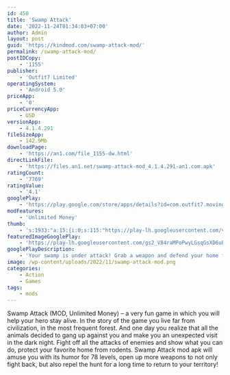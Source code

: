 ```yaml
---
id: 450
title: 'Swamp Attack'
date: '2022-11-24T01:34:03+07:00'
author: Admin
layout: post
guid: 'https://kindmod.com/swamp-attack-mod/'
permalink: /swamp-attack-mod/
postIDCopy:
    - '1155'
publisher:
    - 'Outfit7 Limited'
operatingSystem:
    - 'Android 5.0'
priceApp:
    - '0'
priceCurrencyApp:
    - USD
versionApp:
    - 4.1.4.291
fileSizeApp:
    - 142.9Mb
downloadPage:
    - 'https://an1.com/file_1155-dw.html'
directLinkFile:
    - 'https://files.an1.net/swamp-attack-mod_4.1.4.291-an1.com.apk'
ratingCount:
    - '7769'
ratingValue:
    - '4.1'
googlePlay:
    - 'https://play.google.com/store/apps/details?id=com.outfit7.movingeye.swampattack'
modFeatures:
    - 'Unlimited Money'
thumb:
    - 's:1933:"a:15:{i:0;s:115:"https://play-lh.googleusercontent.com/voWOqfO61ra6XO4ptgicLGzvjLGhy60XjPQmwZ09wX0Y9dQEti409w-4ifHx5u3jwEY=w526-h296";i:1;s:115:"https://play-lh.googleusercontent.com/WwN9OR0cRqQfyaoLA46DeB4g55frxEbcpTo5Ph6WMKRIEWe1_e-FEk_iVc1w7EQ2meg=w526-h296";i:2;s:115:"https://play-lh.googleusercontent.com/Lm4c1VwCWUAQHWnfcN0K4e8t62fOK63eObJvSfSejdhy-8ixGDMkzVPEROPyK8javBk=w526-h296";i:3;s:115:"https://play-lh.googleusercontent.com/Zjbwlrljf2HhnQYNVQZ7xnFQ9DznKzQParm8DkH45mx1ti9VTPatkHTT8IgdxM9frrM=w526-h296";i:4;s:115:"https://play-lh.googleusercontent.com/vLubm2kfWkjNoH2kIJnLF5RoM-bpfRz3-IsVfcjuPIjdeN_cLTplfo1Qc0u5upLmoDM=w526-h296";i:5;s:114:"https://play-lh.googleusercontent.com/qFC9-_jTn0u3h3dW7nXsI99z6J22cEcc2RJ6UAC1-p99M4zCTOGS-4Ft6iKpt6nImQ=w526-h296";i:6;s:115:"https://play-lh.googleusercontent.com/jQU1gAM4FNlvpifCZ6dJQuFfgikZTwnXkeisiyJKO6PxeD92vLfGRgwoJca8cBnWobk=w526-h296";i:7;s:115:"https://play-lh.googleusercontent.com/9XlYcyQMw8o9RDT30RFaCa5QLV_L5GEhMtu5K8mJeECgdo746TkHia9ECOodSmIi2cM=w526-h296";i:8;s:115:"https://play-lh.googleusercontent.com/3jrj-uFa5J_9kmLbdURqOe0IaF4IIzJaqTLxAYdw7MbX75kWDfpSjpK90K9zf_p8B9o=w526-h296";i:9;s:115:"https://play-lh.googleusercontent.com/XgJWro6adMI_4jKu_za9P1sa6_zUOm9hMlSYDcqWmoHqa0kVqZ0guQ1LJt_Le30dHDc=w526-h296";i:10;s:116:"https://play-lh.googleusercontent.com/-hQ2hbxAexSBD6kq2O_NE_cBA2MEwhi5W3bXgE1KU6icU-9Zck7H5mADqpuc6GLfs8c-=w526-h296";i:11;s:114:"https://play-lh.googleusercontent.com/69_OOcLLZQfj21lmI_sXiEiZ3ZvsCcW36o0-xtbcyaM92wuq1OexDFgcwofRikievw=w526-h296";i:12;s:116:"https://play-lh.googleusercontent.com/EzmPKb9gLLpRLMSM7mbOkRwYXdJhICRBox4OGYfUERVdMhEnvrkjdnTTlGbGvB7-wFN3=w526-h296";i:13;s:115:"https://play-lh.googleusercontent.com/QKtNFnnrnxQukZT32lJuk6L2gt-bq31KYt4sFdB_AvXEe0FHcJFIElUJ2AgutpVndyc=w526-h296";i:14;s:116:"https://play-lh.googleusercontent.com/oCntAdgk1NzL2q3pMfuaOhcvxswlasXYUsqdEDQe1xtMGK-cQrw65VYKQbUxUPNGE2pp=w526-h296";}";'
featuredImageGooglePlay:
    - 'https://play-lh.googleusercontent.com/gs2_V84raMPoPwyLGsqGsXD6uEduM42BZijzBPtoTEkiS1EH_uEZtyLhtM4fcQvLC4WV'
googlePlayDescription:
    - 'Your swamp is under attack! Grab a weapon and defend your home from the invading monsters, like crazed zombie-style monsters, crocodiles, aliens and more!. Come up with a strategy! Shoot weapons. Beat the monsters. Survive the attack and secure your home. The evil monsters may know no mercy, but you can beat them all – every single monster is a fun challenge!. We’ve got dynamite, flamethrowers, crossbows, blob-throwers, molotov cocktails, and more for you to use against the zombie-style critters! So get ready to SHOOT! Prepare your ATTACK! And PROTECT your home as you play the best action-packed shooter game around!'
image: /wp-content/uploads/2022/11/swamp-attack-mod.png
categories:
    - Action
    - Games
tags:
    - mods
---
```


Swamp Attack (MOD, Unlimited Money) – a very fun game in which you will help your hero stay alive. In the story of the game you live far from civilization, in the most frequent forest. And one day you realize that all the animals decided to gang up against you and make you an unexpected visit in the dark night. Fight off all the attacks of enemies and show what you can do, protect your favorite home from rodents. Swamp Attack mod apk will amuse you with its humor for 78 levels, open up more weapons to not only fight back, but also repel the hunt for a long time to return to your territory!